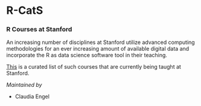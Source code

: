 # R-CatS
### R Courses at Stanford
An increasing number of disciplines at Stanford utilize advanced computing methodologies for an ever increasing amount of available digital data and incorporate the R as data science software tool in their teaching.

[This](https://github.com/sul-cidr/RCatS/blob/master/R-CatS.Rmd) is a curated list of such courses that are currently being taught at Stanford.

_Maintained by_
* Claudia Engel
